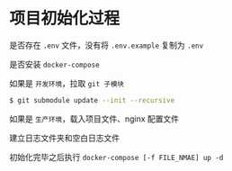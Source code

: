 # 项目初始化过程

是否存在 `.env` 文件，没有将 `.env.example` 复制为 `.env`

是否安装 `docker-compose`

如果是 `开发环境`，拉取 `git 子模块`

```bash
$ git submodule update --init --recursive
```

如果是 `生产环境`，载入项目文件、nginx 配置文件

建立日志文件夹和空白日志文件

初始化完毕之后执行 `docker-compose [-f FILE_NMAE] up -d`
